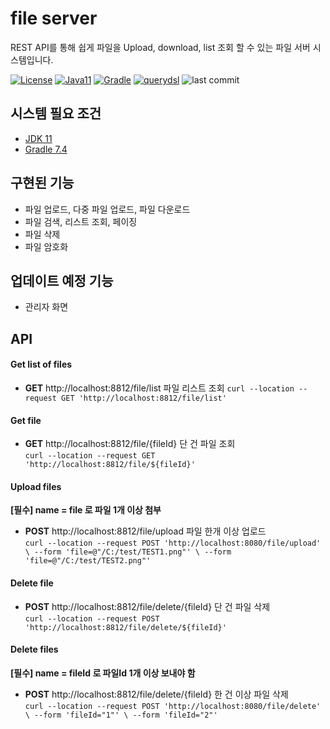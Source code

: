 # file server

REST API를 통해 쉽게 파일을 Upload, download, list 조회 할 수 있는 파일 서버 시스템입니다.

[![License](https://img.shields.io/badge/springboot-2.6.3-yellowgreen)](https://img.shields.io/badge/springboot-2.6.3-yellowgreen)
[![Java11](https://img.shields.io/badge/java-11-yellowgreen)](https://img.shields.io/badge/java-11-yellowgreen)
[![Gradle](https://img.shields.io/badge/gradle-v7.4-yellowgreen)](https://img.shields.io/badge/gradle-v7.4-yellowgreen)
[![querydsl](https://img.shields.io/badge/querydsl-5.0.0-yellowgreen)](https://img.shields.io/badge/querydsl-5.0.0-yellowgreen)
![last commit](https://img.shields.io/github/last-commit/kha0213/file-server)

## 시스템 필요 조건
* [JDK 11](https://jdk.java.net/11/)
* [Gradle 7.4](https://gradle.org/install/)

## 구현된 기능
* 파일 업로드, 다중 파일 업로드, 파일 다운로드
* 파일 검색, 리스트 조회, 페이징
* 파일 삭제
* 파일 암호화

## 업데이트 예정 기능
* 관리자 화면

## API

#### Get list of files
* __GET__ http://localhost:8812/file/list 파일 리스트 조회
  ``curl --location --request GET 'http://localhost:8812/file/list'``
  
#### Get file
* __GET__ http://localhost:8812/file/{fileId} 단 건 파일 조회   
  ``curl --location --request GET 'http://localhost:8812/file/${fileId}'``

#### Upload files
**[필수] name = file 로 파일 1개 이상 첨부**  
* __POST__ http://localhost:8812/file/upload 파일 한개 이상 업로드  
  ``curl --location --request POST 'http://localhost:8080/file/upload' \
  --form 'file=@"/C:/test/TEST1.png"' \
  --form 'file=@"/C:/test/TEST2.png"'``

#### Delete file
* __POST__ http://localhost:8812/file/delete/{fileId} 단 건 파일 삭제  
  ``curl --location --request POST 'http://localhost:8812/file/delete/${fileId}'``

#### Delete files
**[필수] name = fileId 로 파일Id 1개 이상 보내야 함**
* __POST__ http://localhost:8812/file/delete/{fileId} 한 건 이상 파일 삭제  
  ``curl --location --request POST 'http://localhost:8080/file/delete' \
  --form 'fileId="1"' \
  --form 'fileId="2"'``
